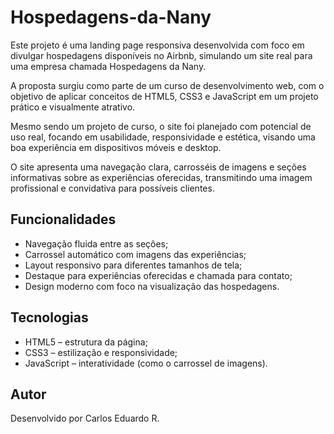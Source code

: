 # Hospedagens-da-Nany
Este projeto é uma landing page responsiva desenvolvida com foco em divulgar hospedagens disponíveis no Airbnb, simulando um site real para uma empresa chamada Hospedagens da Nany.

A proposta surgiu como parte de um curso de desenvolvimento web, com o objetivo de aplicar conceitos de HTML5, CSS3 e JavaScript em um projeto prático e visualmente atrativo.

Mesmo sendo um projeto de curso, o site foi planejado com potencial de uso real, focando em usabilidade, responsividade e estética, visando uma boa experiência em dispositivos móveis e desktop.

O site apresenta uma navegação clara, carrosséis de imagens e seções informativas sobre as experiências oferecidas, transmitindo uma imagem profissional e convidativa para possíveis clientes.

## Funcionalidades
- Navegação fluida entre as seções;
- Carrossel automático com imagens das experiências;
- Layout responsivo para diferentes tamanhos de tela;
- Destaque para experiências oferecidas e chamada para contato;
- Design moderno com foco na visualização das hospedagens.

## Tecnologias
- HTML5 – estrutura da página;
- CSS3 – estilização e responsividade;
- JavaScript – interatividade (como o carrossel de imagens).

## Autor
Desenvolvido por Carlos Eduardo R.
